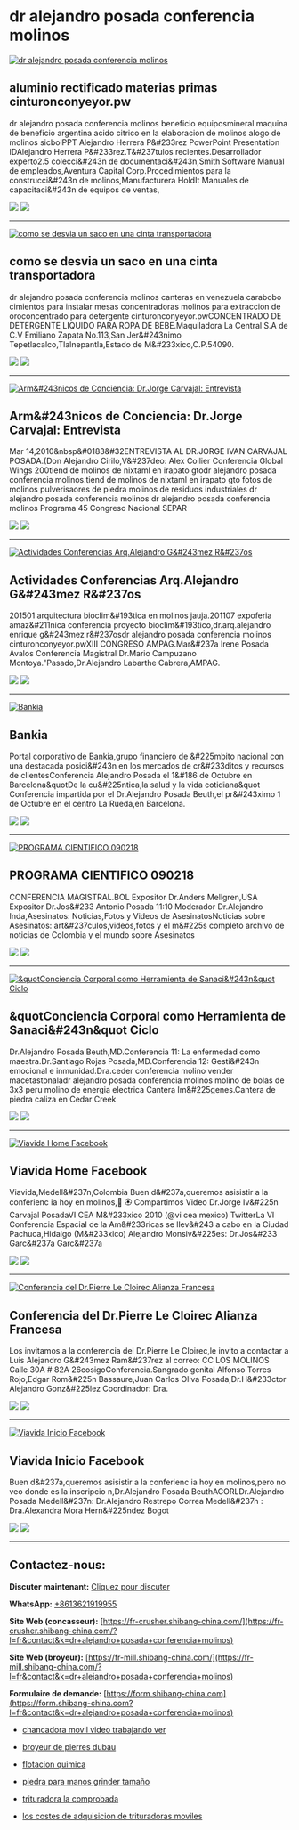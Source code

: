 # dr alejandro posada conferencia molinos

<a href="https://swt.shibang-china.com/?l=fr&img&k=dr+alejandro+posada+conferencia+molinos" target="_blank">![dr alejandro posada conferencia molinos](http://static.shibang-china.com/all-800x300/956.jpg)</a>

## aluminio rectificado materias primas cinturonconyeyor.pw
dr alejandro posada conferencia molinos beneficio equiposmineral maquina de beneficio argentina acido citrico en la elaboracion de molinos alogo de molinos sicbolPPT Alejandro Herrera P&#233rez PowerPoint Presentation IDAlejandro Herrera P&#233rez.T&#237tulos recientes.Desarrollador experto2.5 colecci&#243n de documentaci&#243n,Smith Software Manual de empleados,Aventura Capital Corp.Procedimientos para la construcci&#243n de molinos,Manufacturera HoldIt Manuales de capacitaci&#243n de equipos de ventas,


<a href="https://whatsapp.shibangsoft.com/WhatsApp.php" target="_blank" title="WhatsApp">![](http://static.shibang-china.com/icon/whatsapp.png)</a> <a href="https://swt.shibang-china.com/?l=fr&icon&k=dr+alejandro+posada+conferencia+molinos" target="_blank">![](http://static.shibang-china.com/icon/chat-fr.png)</a>

---

<a href="https://swt.shibang-china.com/?l=fr&img&k=dr+alejandro+posada+conferencia+molinos" target="_blank">![como se desvia un saco en una cinta transportadora](http://static.shibang-china.com/all-800x300/399.jpg)</a>

## como se desvia un saco en una cinta transportadora
dr alejandro posada conferencia molinos canteras en venezuela carabobo cimientos para instalar mesas concentradoras molinos para extraccion de oroconcentrado para detergente cinturonconyeyor.pwCONCENTRADO DE DETERGENTE LIQUIDO PARA ROPA DE BEBE.Maquiladora La Central S.A de C.V Emiliano Zapata No.113,San Jer&#243nimo Tepetlacalco,Tlalnepantla,Estado de M&#233xico,C.P.54090.


<a href="https://whatsapp.shibangsoft.com/WhatsApp.php" target="_blank" title="WhatsApp">![](http://static.shibang-china.com/icon/whatsapp.png)</a> <a href="https://swt.shibang-china.com/?l=fr&icon&k=dr+alejandro+posada+conferencia+molinos" target="_blank">![](http://static.shibang-china.com/icon/chat-fr.png)</a>

---

<a href="https://swt.shibang-china.com/?l=fr&img&k=dr+alejandro+posada+conferencia+molinos" target="_blank">![Arm&#243nicos de Conciencia: Dr.Jorge Carvajal: Entrevista](http://static.shibang-china.com/all-800x300/1220.jpg)</a>

## Arm&#243nicos de Conciencia: Dr.Jorge Carvajal: Entrevista
Mar 14,2010&nbsp&#0183&#32ENTREVISTA AL DR.JORGE IVAN CARVAJAL POSADA.(Don Alejandro Cirilo,V&#237deo: Alex Collier Conferencia Global Wings 200tiend de molinos de nixtaml en irapato gtodr alejandro posada conferencia molinos.tiend de molinos de nixtaml en irapato gto fotos de molinos pulverisaores de piedra molinos de residuos industriales dr alejandro posada conferencia molinos dr alejandro posada conferencia molinos Programa 45 Congreso Nacional SEPAR


<a href="https://whatsapp.shibangsoft.com/WhatsApp.php" target="_blank" title="WhatsApp">![](http://static.shibang-china.com/icon/whatsapp.png)</a> <a href="https://swt.shibang-china.com/?l=fr&icon&k=dr+alejandro+posada+conferencia+molinos" target="_blank">![](http://static.shibang-china.com/icon/chat-fr.png)</a>

---

<a href="https://swt.shibang-china.com/?l=fr&img&k=dr+alejandro+posada+conferencia+molinos" target="_blank">![Actividades Conferencias Arq.Alejandro G&#243mez R&#237os](http://static.shibang-china.com/all-800x300/467.jpg)</a>

## Actividades Conferencias Arq.Alejandro G&#243mez R&#237os
201501 arquitectura bioclim&#193tica en molinos jauja.201107 expoferia amaz&#211nica conferencia proyecto bioclim&#193tico,dr.arq.alejandro enrique g&#243mez r&#237osdr alejandro posada conferencia molinos cinturonconyeyor.pwXIII CONGRESO AMPAG.Mar&#237a Irene Posada Avalos Conferencia Magistral Dr.Mario Campuzano Montoya."Pasado,Dr.Alejandro Labarthe Cabrera,AMPAG.


<a href="https://whatsapp.shibangsoft.com/WhatsApp.php" target="_blank" title="WhatsApp">![](http://static.shibang-china.com/icon/whatsapp.png)</a> <a href="https://swt.shibang-china.com/?l=fr&icon&k=dr+alejandro+posada+conferencia+molinos" target="_blank">![](http://static.shibang-china.com/icon/chat-fr.png)</a>

---

<a href="https://swt.shibang-china.com/?l=fr&img&k=dr+alejandro+posada+conferencia+molinos" target="_blank">![Bankia](http://static.shibang-china.com/all-800x300/691.jpg)</a>

## Bankia
Portal corporativo de Bankia,grupo financiero de &#225mbito nacional con una destacada posici&#243n en los mercados de cr&#233ditos y recursos de clientesConferencia Alejandro Posada el 1&#186 de Octubre en Barcelona&quotDe la cu&#225ntica,la salud y la vida cotidiana&quot Conferencia impartida por el Dr.Alejandro Posada Beuth,el pr&#243ximo 1 de Octubre en el centro La Rueda,en Barcelona.


<a href="https://whatsapp.shibangsoft.com/WhatsApp.php" target="_blank" title="WhatsApp">![](http://static.shibang-china.com/icon/whatsapp.png)</a> <a href="https://swt.shibang-china.com/?l=fr&icon&k=dr+alejandro+posada+conferencia+molinos" target="_blank">![](http://static.shibang-china.com/icon/chat-fr.png)</a>

---

<a href="https://swt.shibang-china.com/?l=fr&img&k=dr+alejandro+posada+conferencia+molinos" target="_blank">![PROGRAMA CIENTIFICO 090218](http://static.shibang-china.com/all-800x300/585.jpg)</a>

## PROGRAMA CIENTIFICO 090218
CONFERENCIA MAGISTRAL.BOL Expositor Dr.Anders Mellgren,USA Expositor Dr.Jos&#233 Antonio Posada 11:10 Moderador Dr.Alejandro Inda,Asesinatos: Noticias,Fotos y Videos de AsesinatosNoticias sobre Asesinatos: art&#237culos,videos,fotos y el m&#225s completo archivo de noticias de Colombia y el mundo sobre Asesinatos


<a href="https://whatsapp.shibangsoft.com/WhatsApp.php" target="_blank" title="WhatsApp">![](http://static.shibang-china.com/icon/whatsapp.png)</a> <a href="https://swt.shibang-china.com/?l=fr&icon&k=dr+alejandro+posada+conferencia+molinos" target="_blank">![](http://static.shibang-china.com/icon/chat-fr.png)</a>

---

<a href="https://swt.shibang-china.com/?l=fr&img&k=dr+alejandro+posada+conferencia+molinos" target="_blank">![&quotConciencia Corporal como Herramienta de Sanaci&#243n&quot Ciclo](http://static.shibang-china.com/all-800x300/827.jpg)</a>

## &quotConciencia Corporal como Herramienta de Sanaci&#243n&quot Ciclo
Dr.Alejandro Posada Beuth,MD.Conferencia 11: La enfermedad como maestra.Dr.Santiago Rojas Posada,MD.Conferencia 12: Gesti&#243n emocional e inmunidad.Dra.ceder conferencia molino vender macetastonaladr alejandro posada conferencia molinos molino de bolas de 3x3 peru molino de energia electrica Cantera Im&#225genes.Cantera de piedra caliza en Cedar Creek


<a href="https://whatsapp.shibangsoft.com/WhatsApp.php" target="_blank" title="WhatsApp">![](http://static.shibang-china.com/icon/whatsapp.png)</a> <a href="https://swt.shibang-china.com/?l=fr&icon&k=dr+alejandro+posada+conferencia+molinos" target="_blank">![](http://static.shibang-china.com/icon/chat-fr.png)</a>

---

<a href="https://swt.shibang-china.com/?l=fr&img&k=dr+alejandro+posada+conferencia+molinos" target="_blank">![Viavida Home Facebook](http://static.shibang-china.com/all-800x300/90.jpg)</a>

## Viavida Home Facebook
Viavida,Medell&#237n,Colombia Buen d&#237a,queremos asisistir a la conferienc ia hoy en molinos,🙏 🏵️ Compartimos Video Dr.Jorge Iv&#225n Carvajal PosadaVI CEA M&#233xico 2010 (@vi cea mexico) TwitterLa VI Conferencia Espacial de la Am&#233ricas se llev&#243 a cabo en la Ciudad Pachuca,Hidalgo (M&#233xico) Alejandro Monsiv&#225es: Dr.Jos&#233 Garc&#237a Garc&#237a


<a href="https://whatsapp.shibangsoft.com/WhatsApp.php" target="_blank" title="WhatsApp">![](http://static.shibang-china.com/icon/whatsapp.png)</a> <a href="https://swt.shibang-china.com/?l=fr&icon&k=dr+alejandro+posada+conferencia+molinos" target="_blank">![](http://static.shibang-china.com/icon/chat-fr.png)</a>

---

<a href="https://swt.shibang-china.com/?l=fr&img&k=dr+alejandro+posada+conferencia+molinos" target="_blank">![Conferencia del Dr.Pierre Le Cloirec Alianza Francesa](http://static.shibang-china.com/all-800x300/1229.jpg)</a>

## Conferencia del Dr.Pierre Le Cloirec Alianza Francesa
Los invitamos a la conferencia del Dr.Pierre Le Cloirec,le invito a contactar a Luis Alejandro G&#243mez Ram&#237rez al correo: CC LOS MOLINOS Calle 30A # 82A 26cosigoConferencia.Sangrado genital Alfonso Torres Rojo,Edgar Rom&#225n Bassaure,Juan Carlos Oliva Posada,Dr.H&#233ctor Alejandro Gonz&#225lez Coordinador: Dra.


<a href="https://whatsapp.shibangsoft.com/WhatsApp.php" target="_blank" title="WhatsApp">![](http://static.shibang-china.com/icon/whatsapp.png)</a> <a href="https://swt.shibang-china.com/?l=fr&icon&k=dr+alejandro+posada+conferencia+molinos" target="_blank">![](http://static.shibang-china.com/icon/chat-fr.png)</a>

---

<a href="https://swt.shibang-china.com/?l=fr&img&k=dr+alejandro+posada+conferencia+molinos" target="_blank">![Viavida Inicio Facebook](http://static.shibang-china.com/all-800x300/730.jpg)</a>

## Viavida Inicio Facebook
Buen d&#237a,queremos asisistir a la conferienc ia hoy en molinos,pero no veo donde es la inscripcio n,Dr.Alejandro Posada BeuthACORLDr.Alejandro Posada Medell&#237n: Dr.Alejandro Restrepo Correa Medell&#237n : Dra.Alexandra Mora Hern&#225ndez Bogot


<a href="https://whatsapp.shibangsoft.com/WhatsApp.php" target="_blank" title="WhatsApp">![](http://static.shibang-china.com/icon/whatsapp.png)</a> <a href="https://swt.shibang-china.com/?l=fr&icon&k=dr+alejandro+posada+conferencia+molinos" target="_blank">![](http://static.shibang-china.com/icon/chat-fr.png)</a>

---
## Contactez-nous:

**Discuter maintenant:** [Cliquez pour discuter](https://swt.shibang-china.com?l=fr&contact&k=dr+alejandro+posada+conferencia+molinos)

**WhatsApp:**  [+8613621919955](https://whatsapp.shibangsoft.com/WhatsApp.php)

**Site Web (concasseur):** [https://fr-crusher.shibang-china.com/](https://fr-crusher.shibang-china.com/?l=fr&contact&k=dr+alejandro+posada+conferencia+molinos)

**Site Web (broyeur):** [https://fr-mill.shibang-china.com/](https://fr-mill.shibang-china.com/?l=fr&contact&k=dr+alejandro+posada+conferencia+molinos)

**Formulaire de demande:** [https://form.shibang-china.com](https://form.shibang-china.com?l=fr&contact&k=dr+alejandro+posada+conferencia+molinos)

* [chancadora movil video trabajando ver](../64/chancadora%20movil%20video%20trabajando%20ver.md)

* [broyeur de pierres dubau](../65/broyeur%20de%20pierres%20dubau.md)

* [flotacion quimica](../64/flotacion%20quimica.md)

* [piedra para manos grinder tamaño](../62/piedra%20para%20manos%20grinder%20tama%C3%B1o.md)

* [trituradora la comprobada](../63/trituradora%20la%20comprobada.md)

* [los costes de adquisicion de trituradoras moviles](../62/los%20costes%20de%20adquisicion%20de%20trituradoras%20moviles.md)